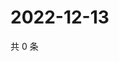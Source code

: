 # 2022-12-13

共 0 条

<!-- BEGIN WEIBO -->
<!-- 最后更新时间 Tue Dec 13 2022 03:15:00 GMT+0800 (China Standard Time) -->

<!-- END WEIBO -->
